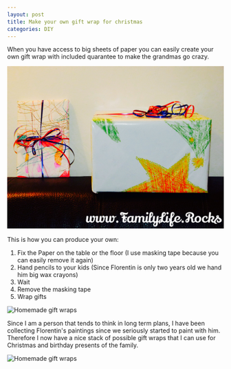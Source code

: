 ```yaml
---
layout: post
title: Make your own gift wrap for christmas
categories: DIY
---
```


When you have access to big sheets of paper you can easily create your own gift wrap with included quarantee to make the grandmas go crazy.

![Homemade gift wraps](/public/assets/img/giftwrap03.jpg)

This is how you can produce your own:

1. Fix the Paper on the table or the floor (I use masking tape because you can easily remove it again)
2. Hand pencils to your kids (Since Florentin is only two years old we hand him big wax crayons)
3. Wait
4. Remove the masking tape
5. Wrap gifts

![Homemade gift wraps](/public/assets/img/giftwrap01.jpg)

Since I am a person that tends to think in long term plans, I have been collecting Florentin's paintings since we seriously started to paint with him. Therefore I now have a nice stack of possible gift wraps that I can use for Christmas and birthday presents of the family.

![Homemade gift wraps](/public/assets/img/giftwrap02.jpg)
